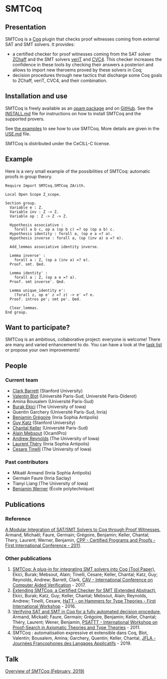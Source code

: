 # SMTCoq

## Presentation
SMTCoq is a [Coq](http://coq.inria.fr) plugin that checks proof witnesses coming from external SAT and SMT solvers. It provides:
* a certified checker for proof witnesses coming from the SAT solver [ZChaff](http://www.princeton.edu/~chaff/zchaff.html) and the SMT solvers [veriT](http://www.verit-solver.org) and [CVC4](http://cvc4.cs.stanford.edu/web). This checker increases the confidence in these tools by checking their answers a posteriori and allows to import new theroems proved by these solvers in Coq;
* decision procedures through new tactics that discharge some Coq goals to ZChaff, veriT, CVC4, and their combination.

## Installation and use
SMTCoq is freely available as an [opam package](https://coq.inria.fr/opam/extra-dev/packages/coq-smtcoq) and on [GitHub](https://github.com/smtcoq/smtcoq). See the [INSTALL.md](https://github.com/smtcoq/smtcoq/blob/master/INSTALL.md) file for instructions on how to install SMTCoq and the supported provers.

See [the examples](https://github.com/smtcoq/smtcoq/blob/master/examples/Example.v) to see how to use SMTCoq. More details are given in the [USE.md](https://github.com/smtcoq/smtcoq/blob/master/USE.md) file.

SMTCoq is distributed under the CeCILL-C license.

## Example
Here is a very small example of the possibilities of SMTCoq: automatic proofs in group theory.

```coq
Require Import SMTCoq.SMTCoq ZArith.

Local Open Scope Z_scope.

Section group.
  Variable e : Z.
  Variable inv : Z -> Z.
  Variable op : Z -> Z -> Z.

  Hypothesis associative :
    forall a b c, op a (op b c) =? op (op a b) c.
  Hypothesis identity : forall a, (op e a =? a).
  Hypothesis inverse : forall a, (op (inv a) a =? e).

  Add_lemmas associative identity inverse.

  Lemma inverse' :
    forall a : Z, (op a (inv a) =? e).
  Proof. smt. Qed.

  Lemma identity' :
    forall a : Z, (op a e =? a).
  Proof. smt inverse'. Qed.

  Lemma unique_identity e':
    (forall z, op e' z =? z) -> e' =? e.
  Proof. intros pe'; smt pe'. Qed.

  Clear_lemmas.
End group.
```

## Want to participate?

SMTCoq is an ambitious, collaborative project: everyone is welcome!
There are many and varied enhancement to do. You can have a look at the
[task list](https://github.com/smtcoq/smtcoq/issues/40) or propose your
own improvements!

## People
### Current team
* [Clark Barrett](http://www.cs.nyu.edu/~barrett) (Stanford University)
* [Valentin Blot](https://valentinblot.org/pro) (Université Paris-Sud, Université Paris-Diderot)
* Amina Bousalem (Université Paris-Sud)
* [Burak Ekici](http://ekiciburak.github.io/) (The University of Iowa)
* Quentin Garchery (Université Paris-Sud, Inria)
* [Benjamin Grégoire](https://www-sop.inria.fr/members/Benjamin.Gregoire/) (Inria Sophia Antipolis)
* [Guy Katz](http://stanford.edu/~guyk) (Stanford University)
* [Chantal Keller](https://www.lri.fr/~keller/index-en.html) (Université Paris-Sud)
* [Alain Mebsout](https://mebsout.github.io/) (OcamlPro)
* [Andrew Reynolds](http://homepage.divms.uiowa.edu/~ajreynol) (The University of Iowa)
* [Laurent Théry](https://www-sop.inria.fr/marelle/Laurent.Thery/moi.html) (Inria Sophia Antipolis)
* [Cesare Tinelli](http://homepage.cs.uiowa.edu/~tinelli/) (The University of Iowa)

### Past contributors
* Mikaël Armand (Inria Sophia Antipolis)
* Germain Faure (Inria Saclay)
* Tianyi Liang (The University of Iowa)
* [Benjamin Werner](http://www.lix.polytechnique.fr/Labo/Benjamin.Werner) (École polytechnique)


## Publications
### Reference
[A Modular Integration of SAT/SMT Solvers to Coq through Proof Witnesses](http://hal.inria.fr/docs/00/63/91/30/PDF/cpp11.pdf), Armand, Michaël; Faure, Germain; Grégoire, Benjamin; Keller, Chantal; Thery, Laurent; Werner, Benjamin, [CPP - Certified Programs and Proofs - First International Conference - 2011](http://formes.asia/cpp).

### Other publications
1. [SMTCoq: A plug-in for integrating SMT solvers into Coq (Tool Paper)](http://homepage.divms.uiowa.edu/~tinelli/papers/EkiEtAl-CAV-17.pdf), Ekici, Burak; Mebsout, Alain; Tinelli, Cesare; Keller, Chantal; Katz, Guy; Reynolds, Andrew; Barrett, Clark, [CAV - International Conference on Computer Aided Verification](http://cavconference.org/2017) - 2017.
2. [Extending SMTCoq, a Certified Checker for SMT (Extended Abstract)](https://hal.inria.fr/hal-01388984/document), Ekici, Burak; Katz, Guy; Keller, Chantal; Mebsout, Alain; Reynolds, Andrew; Tinelli, Cesare, [HaTT - on Hammers for Type Theories - First International Workshop](https://hatt2016.inria.fr) - 2016.
3. [Verifying SAT and SMT in Coq for a fully automated decision procedure](http://hal.inria.fr/docs/00/61/40/41/PDF/ArmandAl.pdf), Armand, Mickaël; Faure, Germain; Grégoire, Benjamin; Keller, Chantal; Théry, Laurent; Wener, Benjamin, [PSATTT - International Workshop on Proof-Search in Axiomatic Theories and Type Theories](http://www.lix.polytechnique.fr/~lengrand/Events/PSATTT11) - 2011.
4. SMTCoq : automatisation expressive et extensible dans Coq, Blot, Valentin; Bousalem, Amina; Garchery, Quentin; Keller, Chantal, [JFLA - Journées Francophones des Langages Applicatifs](http://dpt-info.u-strasbg.fr/~magaud/JFLA2019) - 2019.


## Talk
[Overview of SMTCoq (February, 2019)](https://github.com/smtcoq/smtcoq.github.io/blob/master/documents/overview_19-02-11.pdf)
